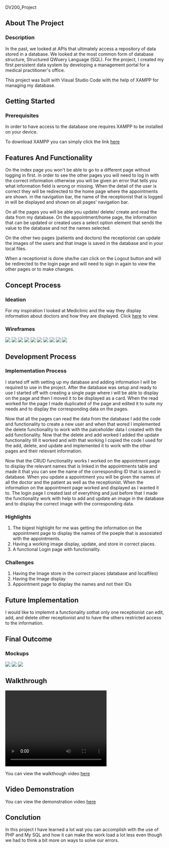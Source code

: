  DV200_Project
 
## About The Project
### Description
<p> 
 In the past, we looked at APIs that ultimately access a repository of data stored in a database. We looked at the most common form of database structure, Structured QWuery Language (SQL).
 For the project, I created my first persistent data system by developing a management portal for a medical practitioner's office.
</p>
<p>
 This project was built with Visual Studio Code with the help of XAMPP for managing my database.
</p>

## Getting Started
### Prerequisites
<p>
 In order to have access to the database one requires XAMPP to be installed on your device.
</p>
<p>
 To download XAMPP you can simply click the link <a href="https://www.apachefriends.org/">here</a>
</p>

## Features And Functionality
<p> On the index page you won't be able to go to a different page without logging in first. in order to see the other pages you will need to log in with the correct information otherwise you will be given an error that tells you what information field is wrong or missing. When the detail of the user is correct they will be redirected to the home page where the appointments are shown. in the navigation bar, the name of the receptionist that is logged in will be displayed and shown on all pages' navigation bar.</p>

<p> On all the pages you will be able you update/ delete/ create and read the data from my database. On the appointment/home page, the information that can be updated or created uses a select option element that sends the value to the database and not the names selected.</p>

<p>On the other two pages (patients and doctors) the receptionist can update the images of the users and that image is saved in the database and in your local files.</p>

<p>When a receptionist is done she/he can click on the Logout button and will be redirected to the login page and will need to sign in again to view the other pages or to make changes.</p>

## Concept Process
<h3>Ideation</h3>
<p>For my inspiration I looked at Mediclinic and the way they display information about doctors and how they are displayed. Click <a href="https://www.mediclinic.co.za/en/corporate/find-a-doctor.html">here</a> to view.</p>
<h3>Wireframes</h3>
<img src="images/wireframes/Wireframe - Register.png">
<img src="images/wireframes/Wireframe - Register-1.png">
<img src="images/wireframes/Wireframe - Login.png">
<img src="images/wireframes/Wireframe - Login-1.png">
<img src="images/wireframes/Wireframe - Doctors-1.png">
<img src="images/wireframes/Wireframe - Doctors-3.png">
<img src="images/wireframes/Wireframe - Patient.png">
<img src="images/wireframes/Wireframe - Patient-1.png">
<img src="images/wireframes/Wireframe - Doctors.png">
<img src="images/wireframes/Wireframe - Doctors-2.png">

## Development Process
### Implementation Process
<p>I started off with setting up my database and adding information I will be required to use in the project. After the database was setup and ready to use I started off with creating a single page where i will be able to display on the page and then I moved it to be displayed as a card. When the read worked for the page I made duplicated of the page and edited it to suite my needs and to display the corresponding data on the pages.
</p>
<p>
Now that all the pages can read the data from the database I add the code and functionality to create a new user and when that wored I implemented the delete functionality to work with the palceholder data I created with the add functionality. Now that the delete and add worked I added the update functionality till it worked and with that working I copied the code I used for the add, delete, and update and implemented it to work with the other pages and their relevant information.
</p>
<p>
Now that the CRUD functionality works I worked on the appointment page to display the relevant names that is linked in the appointments table and made it that you can see the name of the corresponding ID that is saved in database. When you update a appointment you will be given the names of all the doctor and the patient as well as the receptionist. When the information on the appointment page worked and displayed as I wanted it to. The login page I created last of everything and just before that I made the functionality work with help to add and update an image in the database and to display the correct image with the corresponding data.</p>
<h3>Highlights</h3>
<ol>
 <li>The bigest highlight for me was getting the information on the appointment page to display the names of the poeple that is assosiated with the appointments.</li>
 <li>Having a working image display, update, and store in correct places.</li>
 <li>A functional Login page with functionality.</li>
</ol>
<h3>Challenges</h3> 
<ol>
 <li>Having the Image store in the correct places (database and localfiles)</li>
 <li>Having the Image display</li>
 <li>Appointment page to display the names and not their IDs</li>
</ol>

## Future Implementation
<p>I would like to implemnt a functionality sothat only one receptionist can edit, add, and delete other receptionist and to have the others restricted access to the information.</p>

## Final Outcome
### Mockups
<img src="images/mockups/Mockup_1.png">
<img src="images/mockups/Mockup_2.png">
<img src="images/mockups/Mockup_3.png">

## Walkthrough
<video width="320" height="240">
 <source src="video/Term2_Walkthrough.mp4" type="video/mp4">
</video>
<p>You can view the walkthough video <a href="https://drive.google.com/file/d/1XKKRfIpnKq1JE6oaX41Hi-ZQBklt2A5m/view?usp=sharing">here</a></p>

## Video Demonstration
<p>You can view the demonstration video <a href="https://drive.google.com/file/d/1lEulpf_K2HweDqd7slhcVOExBGD-GI_S/view?usp=sharing">here</a></p>

## Conclution
<p>In this project I have learned a lot wat you can accomplish with the use of PHP and My SQL and how it can make the work load a lot less even though we had to think a bit more on ways to solve our errors.</p>
